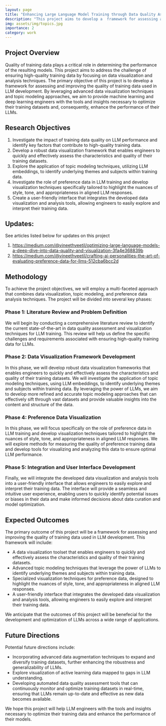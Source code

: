 ```yaml
---
layout: page
title: "Enhancing Large Language Model Training through Data Quality Assessment and Visualization"
description: "This project aims to develop a  framework for assessing and improving the quality of training data used in LLM development by leveraging advanced data visualization techniques and topic modeling approaches."
img: assets/img/topics.jpg
importance: 2
category: work
---
```


## Project Overview
Quality of training data plays a critical role in determining the performance of the resulting models. This project aims to address the challenge of ensuring high-quality training data by focusing on data visualization and analysis techniques. The primary objective of this project is to develop a  framework for assessing and improving the quality of training data used in LLM development. By leveraging advanced data visualization techniques and topic modeling approaches, we aim to provide machine learning and deep learning engineers with the tools and insights necessary to optimize their training datasets and, consequently, enhance the performance of their LLMs.

## Research Objectives
1. Investigate the impact of training data quality on LLM performance and identify key factors that contribute to high-quality training data.
2. Develop a robust data visualization framework that enables engineers to quickly and effectively assess the characteristics and quality of their training datasets.
3. Explore the application of topic modeling techniques, utilizing LLM embeddings, to identify underlying themes and subjects within training data.
4. Investigate the role of preference data in LLM training and develop visualization techniques specifically tailored to highlight the nuances of style, tone, and appropriateness in aligned LLM responses.
5. Create a user-friendly interface that integrates the developed data visualization and analysis tools, allowing engineers to easily explore and interpret their training data.

## Updates:
See articles listed below for updates on this project
1. https://medium.com/@vineethveetil/optimizing-large-language-models-a-deep-dive-into-data-quality-and-visualization-3fa4e368839b
2. https://medium.com/@vineethveetil/crafting-ai-personalities-the-art-of-evaluating-preference-data-for-llms-512cba6bcc2d 

## Methodology
To achieve the project objectives, we will employ a multi-faceted approach that combines data visualization, topic modeling, and preference data analysis techniques. The project will be divided into several key phases:

### Phase 1: Literature Review and Problem Definition
We will begin by conducting a comprehensive literature review to identify the current state-of-the-art in data quality assessment and visualization techniques for LLM training. This review will help us define the specific challenges and requirements associated with ensuring high-quality training data for LLMs.

### Phase 2: Data Visualization Framework Development
In this phase, we will develop robust data visualization frameworks that enables engineers to quickly and effectively assess the characteristics and quality of their training datasets. We will investigate the application of topic modeling techniques, using LLM embeddings, to identify underlying themes and subjects within training data. By leveraging the power of LLMs, we aim to develop more refined and accurate topic modeling approaches that can effectively sift through vast datasets and provide valuable insights into the content and structure of the data.

### Phase 4: Preference Data Visualization
In this phase, we will focus specifically on the role of preference data in LLM training and develop visualization techniques tailored to highlight the nuances of style, tone, and appropriateness in aligned LLM responses. We will explore methods for measuring the quality of preference training data and develop tools for visualizing and analyzing this data to ensure optimal LLM performance.

### Phase 5: Integration and User Interface Development
Finally, we will integrate the developed data visualization and analysis tools into a user-friendly interface that allows engineers to easily explore and interpret their training data. The interface will provide a seamless and intuitive user experience, enabling users to quickly identify potential issues or biases in their data and make informed decisions about data curation and model optimization.

## Expected Outcomes
The primary outcome of this project will be a framework for assessing and improving the quality of training data used in LLM development. This framework will include:
- A data visualization toolset that enables engineers to quickly and effectively assess the characteristics and quality of their training datasets.
- Advanced topic modeling techniques that leverage the power of LLMs to identify underlying themes and subjects within training data.
- Specialized visualization techniques for preference data, designed to highlight the nuances of style, tone, and appropriateness in aligned LLM responses.
- A user-friendly interface that integrates the developed data visualization and analysis tools, allowing engineers to easily explore and interpret their training data.

We anticipate that the outcomes of this project will be benefecial for the development and optimization of LLMs across a wide range of applications. 

## Future Directions
Potential future directions include:
- Incorporating advanced data augmentation techniques to expand and diversify training datasets, further enhancing the robustness and generalizability of LLMs.
- Explore visualization of active learning data mapped to gaps in LLM understanding.
- Developing automated data quality assessment tools that can continuously monitor and optimize training datasets in real-time, ensuring that LLMs remain up-to-date and effective as new data becomes available.

We hope this project will help LLM engineers with the tools and insights necessary to optimize their training data and enhance the performance of their models.